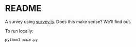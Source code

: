 # README

A survey using [survey.js](https://surveyjs.io/). Does this make sense? We'll find out.

To run locally:

```python
python3 main.py
```
